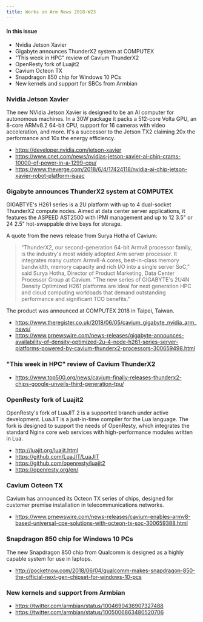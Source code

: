 ```yaml
---
title: Works on Arm News 2018-W23
---
```


#### In this issue

* Nvidia Jetson Xavier
* Gigabyte announces ThunderX2 system at COMPUTEX
* "This week in HPC" review of Cavium ThunderX2
* OpenResty fork of Luajit2
* Cavium Octeon TX
* Snapdragon 850 chip for Windows 10 PCs
* New kernels and support for SBCs from Armbian

### Nvidia Jetson Xavier

The new NVidia Jetson Xavier is designed to be an
AI computer for autonomous machines. In a 30W
package it packs a 512-core Volta GPU, an 8-core
ARMv8.2 64-bit CPU, support for 16 cameras with
video acceleration, and more. It's a successor
to the Jetson TX2 claiming 20x the performance
and 10x the energy efficiency.

* https://developer.nvidia.com/jetson-xavier
* https://www.cnet.com/news/nvidias-jetson-xavier-ai-chip-crams-10000-of-power-in-a-1299-cpu/
* https://www.theverge.com/2018/6/4/17424118/nvidia-ai-chip-jetson-xavier-robot-platform-isaac

### Gigabyte announces ThunderX2 system at COMPUTEX

GIGABTYE's H261 series is a 2U platform with up to 4 dual-socket
ThunderX2 compute nodes. Aimed at data center server applications,
it features the ASPEED AST2500 with IPMI management and up to 12 3.5"
or 24 2.5" hot-swappable drive bays for storage. 

A quote from the news release from Surya Hotha of Cavium:

> "ThunderX2, our second-generation 64-bit Armv8 processor family,
is the industry's most widely adopted Arm server processor. It
integrates many custom Armv8-A cores, best-in-class memory bandwidth,
memory capacity and rich I/O into a single server SoC," said Surya
Hotha, Director of Product Marketing, Data Center Processor Group
at Cavium. "The new series of GIGABYTE's 2U4N Density Optimized
H261 platforms are ideal for next generation HPC and cloud computing
workloads that demand outstanding performance and significant TCO
benefits."

The product was announced at COMPUTEX 2018 in Taipei, Taiwan.

* https://www.theregister.co.uk/2018/06/05/cavium_gigabyte_nvidia_arm_news/
* https://www.prnewswire.com/news-releases/gigabyte-announces-availability-of-density-optimized-2u-4-node-h261-series-server-platforms-powered-by-cavium-thunderx2-processors-300659498.html

### "This week in HPC" review of Cavium ThunderX2

* https://www.top500.org/news/cavium-finally-releases-thunderx2-chips-google-unveils-third-generation-tpu/

### OpenResty fork of Luajit2

OpenResty's fork of LuaJIT 2 is a supported branch under active
development. LuaJIT is a just-in-time compiler for the Lua language.
The fork is designed to support the needs of OpenResty, which integrates
the standard Nginx core web services with high-performance modules
written in Lua.

* http://luajit.org/luajit.html
* https://github.com/LuaJIT/LuaJIT
* https://github.com/openresty/luajit2
* https://openresty.org/en/

### Cavium Octeon TX

Cavium has announced its Octeon TX series of chips, designed
for customer premise installation in telecommunications networks.

* https://www.prnewswire.com/news-releases/cavium-enables-armv8-based-universal-cpe-solutions-with-octeon-tx-soc-300659388.html

### Snapdragon 850 chip for Windows 10 PCs

The new Snapdragon 850 chip from Qualcomm is designed as a
highly capable system for use in laptops.

* http://pocketnow.com/2018/06/04/qualcomm-makes-snapdragon-850-the-official-next-gen-chipset-for-windows-10-pcs

### New kernels and support from Armbian

* https://twitter.com/armbian/status/1004690436907327488
* https://twitter.com/armbian/status/1005006863480520706
